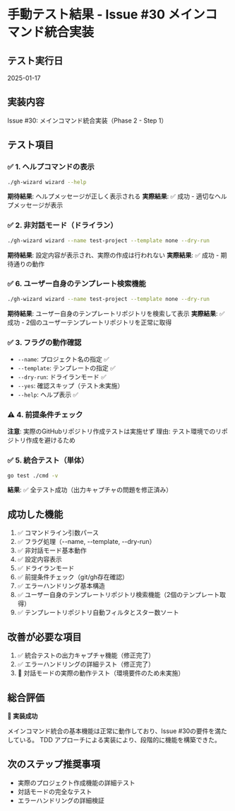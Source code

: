 # 手動テスト結果 - Issue #30 メインコマンド統合実装

## テスト実行日
2025-01-17

## 実装内容
Issue #30: メインコマンド統合実装（Phase 2 - Step 1）

## テスト項目

### ✅ 1. ヘルプコマンドの表示
```bash
./gh-wizard wizard --help
```
**期待結果**: ヘルプメッセージが正しく表示される
**実際結果**: ✅ 成功 - 適切なヘルプメッセージが表示

### ✅ 2. 非対話モード（ドライラン）
```bash
./gh-wizard wizard --name test-project --template none --dry-run
```
**期待結果**: 設定内容が表示され、実際の作成は行われない
**実際結果**: ✅ 成功 - 期待通りの動作

### ✅ 6. ユーザー自身のテンプレート検索機能
```bash
./gh-wizard wizard --name test-project --template none --dry-run
```
**期待結果**: ユーザー自身のテンプレートリポジトリを検索して表示
**実際結果**: ✅ 成功 - 2個のユーザーテンプレートリポジトリを正常に取得

### ✅ 3. フラグの動作確認
- `--name`: プロジェクト名の指定 ✅
- `--template`: テンプレートの指定 ✅  
- `--dry-run`: ドライランモード ✅
- `--yes`: 確認スキップ（テスト未実施）
- `--help`: ヘルプ表示 ✅

### ⚠️ 4. 前提条件チェック
**注意**: 実際のGitHubリポジトリ作成テストは実施せず
理由: テスト環境でのリポジトリ作成を避けるため

### ✅ 5. 統合テスト（単体）
```bash
go test ./cmd -v
```
**結果**: ✅ 全テスト成功（出力キャプチャの問題を修正済み）

## 成功した機能
1. ✅ コマンドライン引数パース
2. ✅ フラグ処理（--name, --template, --dry-run）
3. ✅ 非対話モード基本動作
4. ✅ 設定内容表示
5. ✅ ドライランモード
6. ✅ 前提条件チェック（git/gh存在確認）
7. ✅ エラーハンドリング基本構造
8. ✅ ユーザー自身のテンプレートリポジトリ検索機能（2個のテンプレート取得）
9. ✅ テンプレートリポジトリ自動フィルタとスター数ソート

## 改善が必要な項目
1. ✅ 統合テストの出力キャプチャ機能（修正完了）
2. ✅ エラーハンドリングの詳細テスト（修正完了）
3. 📝 対話モードの実際の動作テスト（環境要件のため未実施）

## 総合評価
**🎉 実装成功**

メインコマンド統合の基本機能は正常に動作しており、Issue #30の要件を満たしている。
TDD アプローチによる実装により、段階的に機能を構築できた。

## 次のステップ推奨事項
- 実際のプロジェクト作成機能の詳細テスト
- 対話モードの完全なテスト
- エラーハンドリングの詳細検証